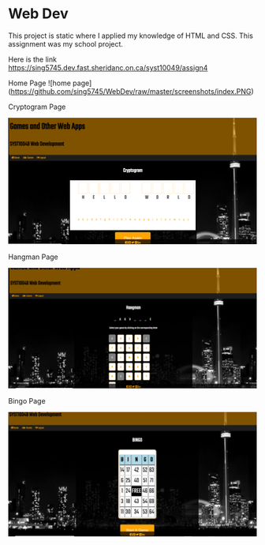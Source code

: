 # Web Dev

This project is static where I applied my knowledge of HTML and CSS. This assignment was my school project.

Here is the link https://sing5745.dev.fast.sheridanc.on.ca/syst10049/assign4

Home Page
![home page]
(https://github.com/sing5745/WebDev/raw/master/screenshots/index.PNG)

Cryptogram Page

![mcd pag](https://github.com/sing5745/WebDev/raw/master/screenshots/cryptogram.PNG)

Hangman Page

![mcd pag](https://github.com/sing5745/WebDev/raw/master/screenshots/hangman.PNG)


Bingo Page

![mcd pag](https://github.com/sing5745/WebDev/raw/master/screenshots/bingo.PNG)

